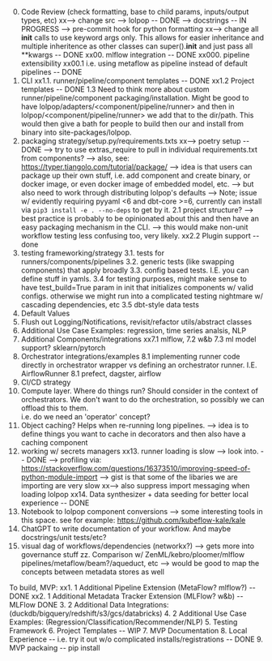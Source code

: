 0. Code Review (check formatting, base to child params, inputs/output types, etc)
xx--> change src --> lolpop -- DONE 
--> docstrings -- IN PROGRESS
--> pre-commit hook for python formatting
xx--> change all __init__ calls to use keyword args only. This allows for easier inheritance and multiple inheritence as other classes can super().__init__ and just pass all **kwargs -- DONE
xx00. mlflow integration -- DONE
xx000. pipeline extensibility
xx00.1 i.e. using metaflow as pipeline instead of default pipelines -- DONE
1. CLI
xx1.1. runner/pipeline/component templates -- DONE
xx1.2 Project templates -- DONE
1.3 Need to think more about custom runner/pipeline/component packaging/installation. Might be good to have lolpop/adapters/<component/pipeline/runner> and then in lolpop/<component/pipeline/runner> we add that to the dir/path. This would then give a bath for people to build then our and install from binary into site-packages/lolpop. 
2. packaging strategy/setup.py/requirements.txts
xx--> poetry setup -- DONE 
--> try to use extras_require to pull in individual requirements.txt from components?
--> also, see: https://typer.tiangolo.com/tutorial/package/
--> idea is that users can package up their own stuff, i.e. add component and create binary, or docker image, or even docker image of embedded model, etc. 
--> but also need to work through distributing lolpop's defaults
--> Note; issue w/ evidently requiring pyyaml <6 and dbt-core >=6, currently can install via `pip3 install -e . --no-deps` to get by it. 
2.1 project structure? 
--> best practice is probably to be opinionated about this and then have an easy packaging mechanism in the CLI. 
--> this would make non-unit workflow testing less confusing too, very likely.
xx2.2 Plugin support -- done 
3. testing frameworking/strategy
3.1. tests for runners/components/pipelines
3.2. generic tests (like swapping components) that apply broadly
3.3. config based tests. I.E. you can define stuff in yamls. 
3.4 for testing purposes, might make sense to have test_build=True param in init that initializes components w/ valid configs. otherwise we might run into a complicated testing nightmare w/ cascading dependencies, etc 
3.5 dbt-style data tests
4. Default Values
5. Flush out Logging/Notifications, revisit/refactor utils/abstract classes
6. Additional Use Case Examples: regression, time series analsis, NLP
7. Additional Components/integrations
xx7.1 mlflow, 
7.2 w&b
7.3 ml model support? sklearn/pytorch
8. Orchestrator integrations/examples 
8.1 implementing runner code directly in orchestrator wrapper vs defining an orchestrator runner. I.E. AirflowRunner
8.1 prefect, dagster, airflow
9. CI/CD strategy
10. Compute layer. Where do things run? Should consider in the context of orchestrators. We don't want to do the orchestration, so possibly we can offload this to them.  
i.e. do we need an 'operator' concept?
11. Object caching? Helps when re-running long pipelines. 
--> idea is to define things you want to cache in decorators and then also have a caching component
12. working w/ secrets managers
xx13. runner loading is slow --> look into. -- DONE 
--> profiling via: https://stackoverflow.com/questions/16373510/improving-speed-of-python-module-import
    --> gist is that some of the libaries we are importing are very slow 
xx--> also suppress import messaging when loading lolpop
xx14. Data synthesizer + data seeding for better local experience -- DONE 
15. Notebook to lolpop component conversions
    --> some interesting tools in this space. see for example: https://github.com/kubeflow-kale/kale
16. ChatGPT to write documentation of your workflow. And maybe docstrings/unit tests/etc?
17. visual dag of workflows/dependencies (networkx?) --> gets more into governance stuff
zz. Comparison w/ ZenML/kebro/ploomer/mlflow pipelines/metaflow/beam?/aqueduct, etc
--> would be good to map the concepts between metadata stores as well

To build, MVP: 
xx1. 1 Additional Pipeline Extension (MetaFlow? mlflow?) -- DONE
xx2. 1 Additional Metadata Tracker Extension (MLFlow? w&b) 
    -- MLFlow DONE
3. 2 Additional Data Integrations: (duckdb/bigquery/redshift/s3/gcs/databricks)
4. 2 Additional Use Case Examples: (Regression/Classification/Recommender/NLP)
5. Testing Framework
6. Project Templates -- WIP
7. MVP Documentation
8. Local Experience -- i.e. try it out w/o complicated installs/registrations
    -- DONE
9. MVP packaing -- pip install